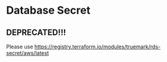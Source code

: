 # Database Secret

## DEPRECATED!!!

Please use https://registry.terraform.io/modules/truemark/rds-secret/aws/latest

